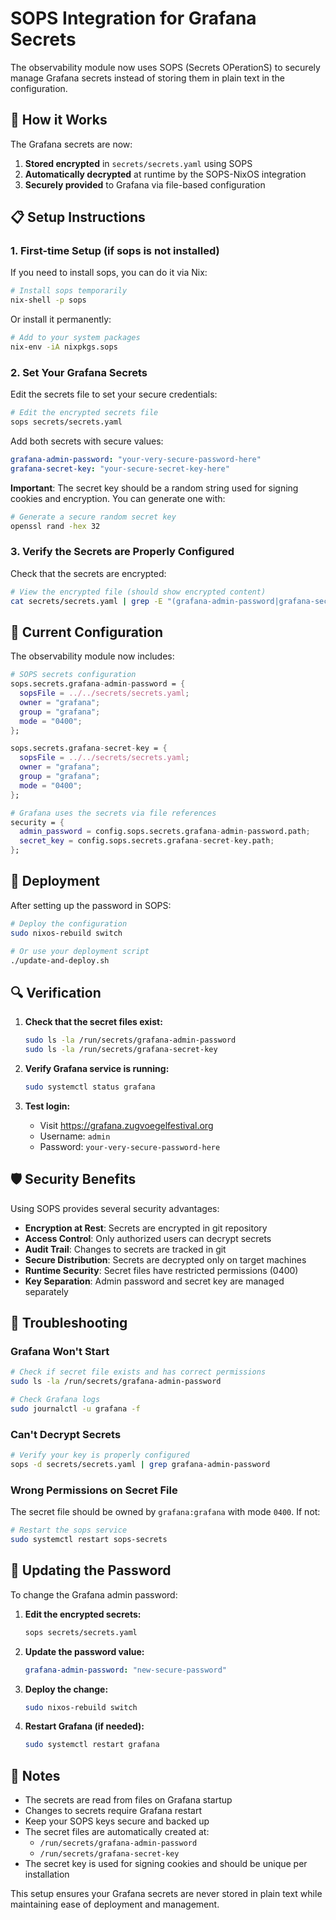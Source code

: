 # SOPS Integration for Grafana Secrets

The observability module now uses SOPS (Secrets OPerationS) to securely manage Grafana secrets instead of storing them in plain text in the configuration.

## 🔐 How it Works

The Grafana secrets are now:
1. **Stored encrypted** in `secrets/secrets.yaml` using SOPS
2. **Automatically decrypted** at runtime by the SOPS-NixOS integration
3. **Securely provided** to Grafana via file-based configuration

## 📋 Setup Instructions

### 1. First-time Setup (if sops is not installed)

If you need to install sops, you can do it via Nix:
```bash
# Install sops temporarily
nix-shell -p sops
```

Or install it permanently:
```bash
# Add to your system packages
nix-env -iA nixpkgs.sops
```

### 2. Set Your Grafana Secrets

Edit the secrets file to set your secure credentials:
```bash
# Edit the encrypted secrets file
sops secrets/secrets.yaml
```

Add both secrets with secure values:
```yaml
grafana-admin-password: "your-very-secure-password-here"
grafana-secret-key: "your-secure-secret-key-here"
```

**Important**: The secret key should be a random string used for signing cookies and encryption. You can generate one with:
```bash
# Generate a secure random secret key
openssl rand -hex 32
```

### 3. Verify the Secrets are Properly Configured

Check that the secrets are encrypted:
```bash
# View the encrypted file (should show encrypted content)
cat secrets/secrets.yaml | grep -E "(grafana-admin-password|grafana-secret-key)"
```

## 🔧 Current Configuration

The observability module now includes:

```nix
# SOPS secrets configuration
sops.secrets.grafana-admin-password = {
  sopsFile = ../../secrets/secrets.yaml;
  owner = "grafana";
  group = "grafana";
  mode = "0400";
};

sops.secrets.grafana-secret-key = {
  sopsFile = ../../secrets/secrets.yaml;
  owner = "grafana";
  group = "grafana";
  mode = "0400";
};

# Grafana uses the secrets via file references
security = {
  admin_password = config.sops.secrets.grafana-admin-password.path;
  secret_key = config.sops.secrets.grafana-secret-key.path;
};
```

## 🚀 Deployment

After setting up the password in SOPS:

```bash
# Deploy the configuration
sudo nixos-rebuild switch

# Or use your deployment script
./update-and-deploy.sh
```

## 🔍 Verification

1. **Check that the secret files exist:**
   ```bash
   sudo ls -la /run/secrets/grafana-admin-password
   sudo ls -la /run/secrets/grafana-secret-key
   ```

2. **Verify Grafana service is running:**
   ```bash
   sudo systemctl status grafana
   ```

3. **Test login:**
   - Visit https://grafana.zugvoegelfestival.org
   - Username: `admin`
   - Password: `your-very-secure-password-here`

## 🛡️ Security Benefits

Using SOPS provides several security advantages:

- **Encryption at Rest**: Secrets are encrypted in git repository
- **Access Control**: Only authorized users can decrypt secrets
- **Audit Trail**: Changes to secrets are tracked in git
- **Secure Distribution**: Secrets are decrypted only on target machines
- **Runtime Security**: Secret files have restricted permissions (0400)
- **Key Separation**: Admin password and secret key are managed separately

## 🔧 Troubleshooting

### Grafana Won't Start
```bash
# Check if secret file exists and has correct permissions
sudo ls -la /run/secrets/grafana-admin-password

# Check Grafana logs
sudo journalctl -u grafana -f
```

### Can't Decrypt Secrets
```bash
# Verify your key is properly configured
sops -d secrets/secrets.yaml | grep grafana-admin-password
```

### Wrong Permissions on Secret File
The secret file should be owned by `grafana:grafana` with mode `0400`. If not:
```bash
# Restart the sops service
sudo systemctl restart sops-secrets
```

## 🔄 Updating the Password

To change the Grafana admin password:

1. **Edit the encrypted secrets:**
   ```bash
   sops secrets/secrets.yaml
   ```

2. **Update the password value:**
   ```yaml
   grafana-admin-password: "new-secure-password"
   ```

3. **Deploy the change:**
   ```bash
   sudo nixos-rebuild switch
   ```

4. **Restart Grafana (if needed):**
   ```bash
   sudo systemctl restart grafana
   ```

## 📝 Notes

- The secrets are read from files on Grafana startup
- Changes to secrets require Grafana restart
- Keep your SOPS keys secure and backed up
- The secret files are automatically created at:
  - `/run/secrets/grafana-admin-password`
  - `/run/secrets/grafana-secret-key`
- The secret key is used for signing cookies and should be unique per installation

This setup ensures your Grafana secrets are never stored in plain text while maintaining ease of deployment and management.

